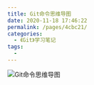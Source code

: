 ```yaml
---
title: Git命令思维导图
date: 2020-11-18 17:46:22
permalink: /pages/4cbc21/
categories: 
  - 《Git》学习笔记
tags: 
  - 
---
```

![Git命令思维导图](https://xj-1253772569.file.myqcloud.com/git.png)